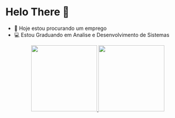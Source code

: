 # Helo There 👋

- 👀 Hoje estou procurando um emprego
- 💻 Estou Graduando em Analise e Desenvolvimento de Sistemas

<div align="center">
  <a href="https://github.com/MarcusLopeshub">
  <img height="180em" src="https://github-readme-stats.vercel.app/api?username=MarcusLopeshub&show_icons=true&theme=dark&include_all_commits=true&count_private=true"/>
  <img height="180em" src="https://github-readme-stats.vercel.app/api/top-langs/?username=MarcusLopeshub&layout=compact&langs_count=7&theme=dracula"/>
</div>
